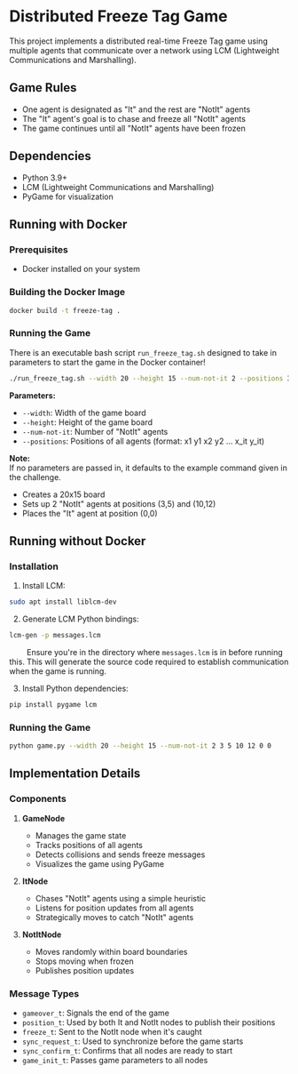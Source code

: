 # Distributed Freeze Tag Game

This project implements a distributed real-time Freeze Tag game using multiple agents that communicate over a network using LCM (Lightweight Communications and Marshalling).

## Game Rules
- One agent is designated as "It" and the rest are "NotIt" agents
- The "It" agent's goal is to chase and freeze all "NotIt" agents
- The game continues until all "NotIt" agents have been frozen

## Dependencies
- Python 3.9+
- LCM (Lightweight Communications and Marshalling)
- PyGame for visualization

## Running with Docker

### Prerequisites
- Docker installed on your system

### Building the Docker Image
```bash
docker build -t freeze-tag .
```

### Running the Game
There is an executable bash script `run_freeze_tag.sh` designed to take in parameters to start the game in the Docker container!
```bash
./run_freeze_tag.sh --width 20 --height 15 --num-not-it 2 --positions 3 5 10 12 0 0
```

**Parameters:**
- `--width`: Width of the game board
- `--height`: Height of the game board
- `--num-not-it`: Number of "NotIt" agents
- `--positions`: Positions of all agents (format: x1 y1 x2 y2 ... x_it y_it)

**Note:<br>**
If no parameters are passed in, it defaults to the example command given in the challenge.
- Creates a 20x15 board
- Sets up 2 "NotIt" agents at positions (3,5) and (10,12)
- Places the "It" agent at position (0,0)

## Running without Docker

### Installation
1. Install LCM:
```bash
sudo apt install liblcm-dev
```

2. Generate LCM Python bindings:
```bash
lcm-gen -p messages.lcm
```  
&nbsp;&nbsp;&nbsp;&nbsp;&nbsp;&nbsp;&nbsp;&nbsp;Ensure you're in the directory where `messages.lcm` is in before running this. This will generate the source code required to establish communication when the game is running.

3. Install Python dependencies:
```bash
pip install pygame lcm
```

### Running the Game
```bash
python game.py --width 20 --height 15 --num-not-it 2 3 5 10 12 0 0
```

## Implementation Details

### Components
1. **GameNode**
   - Manages the game state
   - Tracks positions of all agents
   - Detects collisions and sends freeze messages
   - Visualizes the game using PyGame

2. **ItNode**
   - Chases "NotIt" agents using a simple heuristic
   - Listens for position updates from all agents
   - Strategically moves to catch "NotIt" agents

3. **NotItNode**
   - Moves randomly within board boundaries
   - Stops moving when frozen
   - Publishes position updates

### Message Types
- `gameover_t`: Signals the end of the game
- `position_t`: Used by both It and NotIt nodes to publish their positions
- `freeze_t`: Sent to the NotIt node when it's caught
- `sync_request_t`: Used to synchronize before the game starts
- `sync_confirm_t`: Confirms that all nodes are ready to start
- `game_init_t`: Passes game parameters to all nodes